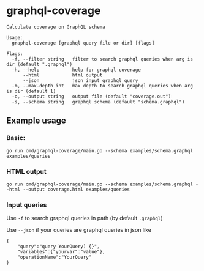 # graphql-coverage

```
Calculate coverage on GraphQL schema

Usage:
  graphql-coverage [graphql query file or dir] [flags]

Flags:
  -f, --filter string   filter to search graphql queries when arg is dir (default ".graphql")
  -h, --help            help for graphql-coverage
      --html            html output
      --json            json input graphql query
  -m, --max-depth int   max depth to search graphql queries when arg is dir (default 1)
  -o, --output string   output file (default "coverage.out")
  -s, --schema string   graphql schema (default "schema.graphql")
```                   

## Example usage

### Basic:
```
go run cmd/graphql-coverage/main.go --schema examples/schema.graphql examples/queries
```

### HTML output
```
go run cmd/graphql-coverage/main.go --schema examples/schema.graphql --html --output coverage.html examples/queries
```

### Input queries
Use `-f` to search graphql queries in path (by default `.graphql`)

Use `--json` if your queries are graphql queries in json like 
```
{
    "query":"query YourQuery) {}",
    "variables":{"yourvar":"value"},
    "operationName":"YourQuery"
}
```
                                                                                        